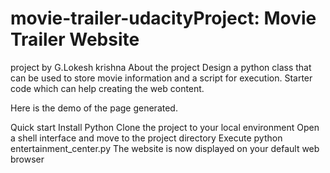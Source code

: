 # movie-trailer-udacityProject: Movie Trailer Website
project by G.Lokesh krishna
About the project
Design a python class that can be used to store movie information and a script for execution. Starter code which can help creating the web content.

Here is the demo of the page generated.

Quick start
Install Python
Clone the project to your local environment
Open a shell interface and move to the project directory
Execute python entertainment_center.py
The website is now displayed on your default web browser
